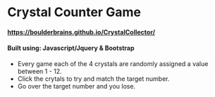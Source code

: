 # Crystal Counter Game

#### https://boulderbrains.github.io/CrystalCollector/
#### Built using: Javascript/Jquery & Bootstrap

- Every game each of the 4 crystals are randomly assigned a value between 1 - 12.
- Click the crytals to try and match the target number.
- Go over the target number and you lose. 